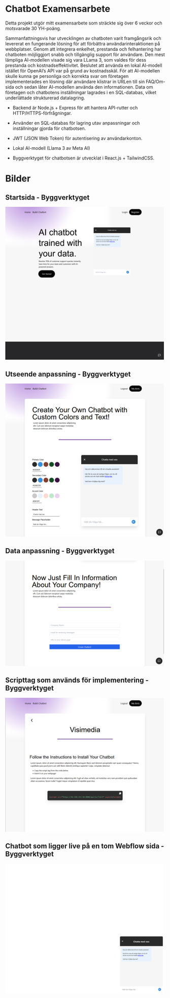 # Chatbot Examensarbete

Detta projekt utgör mitt examensarbete som sträckte sig över 6 veckor och motsvarade 30
YH-poäng.

Sammanfattningsvis har utvecklingen av chatboten varit framgångsrik och levererat en
fungerande lösning för att förbättra användarinteraktionen på webbplatser. Genom att
integrera enkelhet, prestanda och felhantering har chatboten möjliggjort snabb och tillgänglig
support för användare.
Den mest lämpliga AI-modellen visade sig vara LLama 3, som valdes
för dess prestanda och kostnadseffektivitet. Beslutet att använda en lokal AI-modell istället
för OpenAI’s API var på grund av kostnadsskäl.
För att AI-modellen skulle kunna ge personliga och korrekta svar om företagen implementerades en lösning där användare klistrar in URLen till sin FAQ/Om-sida och sedan låter AI-modellen använda den informationen.
Data om företagen och chatbotens inställningar lagrades i en SQL-databas, vilket
underlättade strukturerad datalagring.

- Backend är Node.js + Express för att hantera API-rutter och HTTP/HTTPS-förfrågningar.

- Använder en SQL-databas för lagring utav anpassningar och inställningar gjorda för chatbotsen.

- JWT (JSON Web Token) för autentisering av användarkonton.

- Lokal AI-modell (Llama 3 av Meta AI)

- Byggverktyget för chatbotsen är utvecklat i React.js + TailwindCSS.

# Bilder

<p align="center">
    <h2>Startsida - Byggverktyget</h2>
    <img src="docs/images/start.png" width="500" alt="start page">
    <h2>Utseende anpassning - Byggverktyget</h2>
    <img src="docs/images/colors.png" width="500" alt="start page">
    <h2>Data anpassning - Byggverktyget</h2>
    <img src="docs/images/data.png" width="500" alt="start page">
    <h2>Scripttag som används för implementering - Byggverktyget</h2>
    <img src="docs/images/script.png" width="500" alt="start page">
    <h2>Chatbot som ligger live på en tom Webflow sida - Byggverktyget</h2>
    <img src="docs/images/live.png" width="500" alt="start page">
</p>
